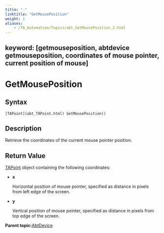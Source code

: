 ```yaml
--- 
title: "-"
linktitle: "GetMousePosition"
weight: 1
aliases: 
    - /TA_Automation/Topics/abt_GetMousePosition_2.html
---
```

keyword: [getmouseposition, abtdevice getmouseposition, coordinates of mouse pointer, current position of mouse]
---

# GetMousePosition

## Syntax

`[TAPoint](abt_TAPoint.html) GetMousePosition()`

## Description

Retrieve the coordinates of the current mouse pointer position.

## Return Value

[TAPoint](abt_TAPoint.html) object containing the following coordinates:

-   **x**

    Horizontal position of mouse pointer, specified as distance in pixels from left edge of the screen.

-   **y**

    Vertical position of mouse pointer, specified as distance in pixels from top edge of the screen.


**Parent topic:**[AbtDevice](/TA_Automation/Topics/abt_Device.html)

